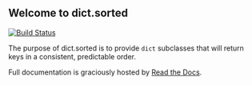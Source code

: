 ## Welcome to dict.sorted

[![Build Status](https://travis-ci.org/lukesneeringer/dict-sorted.png?branch=master)](https://travis-ci.org/lukesneeringer/dict-sorted)

The purpose of dict.sorted is to provide `dict` subclasses that will
return keys in a consistent, predictable order.

Full documentation is graciously hosted by [Read the Docs](https://dictsorted.readthedocs.org/en/latest/).
